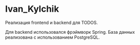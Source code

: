 # Ivan_Kylchik

Реализация frontend и backend для TODOS. 

Для backend использовался фрэймворк Spring. База данных 
реализована с использованием PostgreSQL.  